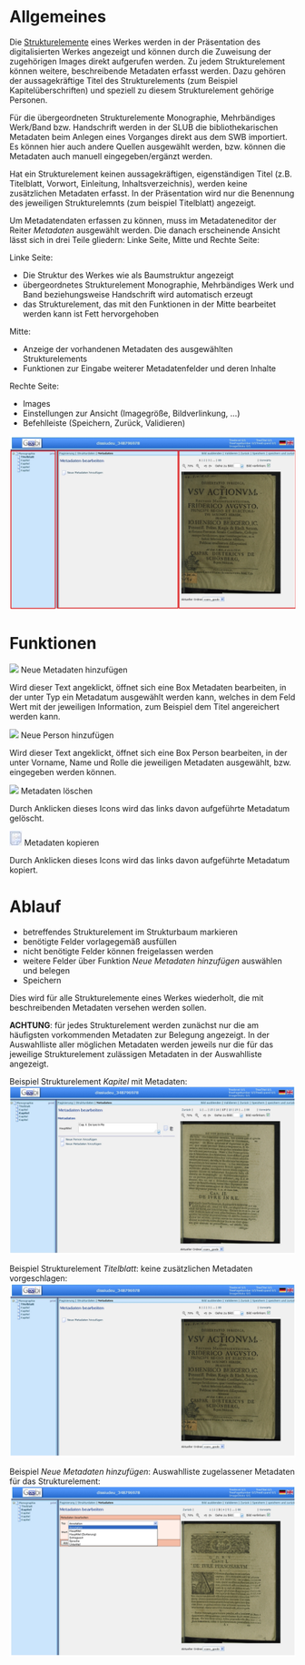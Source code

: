 # Allgemeines

Die [Strukturelemente](https://github.com/kitodo/kitodo-production/wiki/Strukturdaten-bearbeiten) eines Werkes werden in der Präsentation des digitalisierten Werkes angezeigt und können durch die Zuweisung der zugehörigen Images direkt aufgerufen werden. Zu jedem Strukturelement können weitere, beschreibende Metadaten erfasst werden. Dazu gehören der aussagekräftige Titel des Strukturelements (zum Beispiel Kapitelüberschriften) und speziell zu diesem Strukturelement gehörige Personen.

Für die übergeordneten Strukturelemente Monographie, Mehrbändiges Werk/Band bzw. Handschrift werden in der SLUB die bibliothekarischen Metadaten beim Anlegen eines Vorganges direkt aus dem SWB importiert. Es können hier auch andere Quellen ausgewählt werden, bzw. können die Metadaten auch manuell eingegeben/ergänzt werden.

Hat ein Strukturelement keinen aussagekräftigen, eigenständigen Titel (z.B. Titelblatt, Vorwort, Einleitung, Inhaltsverzeichnis), werden keine zusätzlichen Metadaten erfasst. In der Präsentation wird nur die Benennung des jeweiligen Strukturelemnts (zum beispiel Titelblatt) angezeigt.

Um Metadatendaten erfassen zu können, muss im Metadateneditor der Reiter *Metadaten* ausgewählt werden. Die danach erscheinende Ansicht lässt sich in drei Teile gliedern: Linke Seite, Mitte und Rechte Seite:

Linke Seite:

* Die Struktur des Werkes wie als Baumstruktur angezeigt
* übergeordnetes Strukturelement Monographie, Mehrbändiges Werk und Band beziehungsweise Handschrift wird automatisch erzeugt
* das Strukturelement, das mit den Funktionen in der Mitte bearbeitet werden kann ist Fett hervorgehoben

Mitte:

* Anzeige der vorhandenen Metadaten des ausgewählten Strukturelements 
* Funktionen zur Eingabe weiterer Metadatenfelder und deren Inhalte

Rechte Seite:

* Images
* Einstellungen zur Ansicht (Imagegröße, Bildverlinkung, …)
* Befehlleiste (Speichern, Zurück, Validieren)

![](images/Metadaten4.jpg)
 
# Funktionen

![](images/Icon_Metadaten_hinzufügen.jpg) Neue Metadaten hinzufügen

Wird dieser Text angeklickt, öffnet sich eine Box Metadaten bearbeiten, in der unter Typ ein Metadatum ausgewählt werden kann, welches in dem Feld Wert mit der jeweiligen Information, zum Beispiel dem Titel angereichert werden kann.


![](images/Icon_Personen_hinzufügen.jpg) Neue Person hinzufügen

Wird dieser Text angeklickt, öffnet sich eine Box Person bearbeiten, in der unter Vorname, Name und Rolle die jeweiligen Metadaten ausgewählt, bzw. eingegeben werden können.


![](images/Icon_Metadaten_löschen.jpg) Metadaten löschen

Durch Anklicken dieses Icons wird das links davon aufgeführte Metadatum gelöscht.


![](images/Icon_Metadaten_kopieren.jpg) Metadaten kopieren

Durch Anklicken dieses Icons wird das links davon aufgeführte Metadatum kopiert.


# Ablauf

* betreffendes Strukturelement im Strukturbaum markieren
* benötigte Felder vorlagegemäß ausfüllen
* nicht benötigte Felder können freigelassen werden
* weitere Felder über Funktion *Neue Metadaten hinzufügen* auswählen und belegen
* Speichern

Dies wird für alle Strukturelemente eines Werkes wiederholt, die mit beschreibenden Metadaten versehen werden sollen.

**ACHTUNG**: für jedes Strukturelement werden zunächst nur die am häufigsten vorkommenden Metadaten zur Belegung angezeigt. In der Auswahlliste aller möglichen Metadaten werden jeweils nur die für das jeweilige Strukturelement zulässigen Metadaten in der Auswahlliste angezeigt.
 

Beispiel Strukturelement *Kapitel* mit Metadaten:
![](images/Metadaten2.jpg)
 

Beispiel Strukturelement *Titelblatt*: keine zusätzlichen Metadaten vorgeschlagen:
![](images/Metadaten1.jpg)
 

Beispiel *Neue Metadaten hinzufügen*: Auswahlliste zugelassener Metadaten für das Strukturelement:
![](images/Metadaten3.jpg)
 
